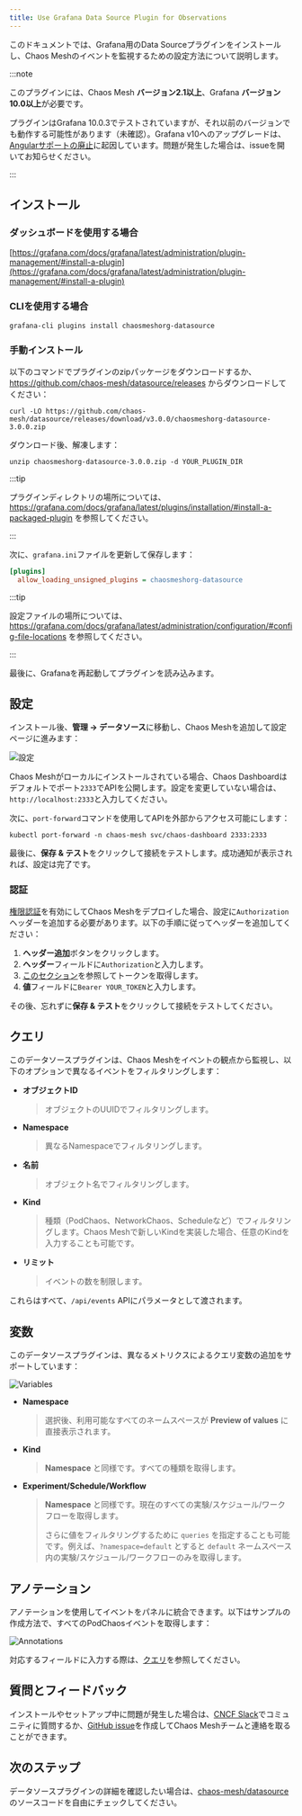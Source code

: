 ```yaml
---
title: Use Grafana Data Source Plugin for Observations
---
```


このドキュメントでは、Grafana用のData Sourceプラグインをインストールし、Chaos Meshのイベントを監視するための設定方法について説明します。

:::note

このプラグインには、Chaos Mesh **バージョン2.1以上**、Grafana **バージョン10.0以上**が必要です。

プラグインはGrafana 10.0.3でテストされていますが、それ以前のバージョンでも動作する可能性があります（未確認）。Grafana v10へのアップグレードは、[Angularサポートの廃止](https://github.com/chaos-mesh/datasource/issues/55)に起因しています。問題が発生した場合は、issueを開いてお知らせください。

:::

## インストール

### ダッシュボードを使用する場合

[https://grafana.com/docs/grafana/latest/administration/plugin-management/#install-a-plugin](https://grafana.com/docs/grafana/latest/administration/plugin-management/#install-a-plugin)

### CLIを使用する場合

```sh
grafana-cli plugins install chaosmeshorg-datasource
```

### 手動インストール

以下のコマンドでプラグインのzipパッケージをダウンロードするか、https://github.com/chaos-mesh/datasource/releases からダウンロードしてください：

```shell
curl -LO https://github.com/chaos-mesh/datasource/releases/download/v3.0.0/chaosmeshorg-datasource-3.0.0.zip
```

ダウンロード後、解凍します：

```shell
unzip chaosmeshorg-datasource-3.0.0.zip -d YOUR_PLUGIN_DIR
```

:::tip

プラグインディレクトリの場所については、https://grafana.com/docs/grafana/latest/plugins/installation/#install-a-packaged-plugin を参照してください。

:::

次に、`grafana.ini`ファイルを更新して保存します：

```ini
[plugins]
  allow_loading_unsigned_plugins = chaosmeshorg-datasource
```

:::tip

設定ファイルの場所については、https://grafana.com/docs/grafana/latest/administration/configuration/#config-file-locations を参照してください。

:::

最後に、Grafanaを再起動してプラグインを読み込みます。

## 設定

インストール後、**管理 -> データソース**に移動し、Chaos Meshを追加して設定ページに進みます：

![設定](img/grafana/settings.png)

Chaos Meshがローカルにインストールされている場合、Chaos Dashboardはデフォルトでポート`2333`でAPIを公開します。設定を変更していない場合は、`http://localhost:2333`と入力してください。

次に、`port-forward`コマンドを使用してAPIを外部からアクセス可能にします：

```shell
kubectl port-forward -n chaos-mesh svc/chaos-dashboard 2333:2333
```

最後に、**保存 & テスト**をクリックして接続をテストします。成功通知が表示されれば、設定は完了です。

### 認証

[権限認証](./manage-user-permissions.md)を有効にしてChaos Meshをデプロイした場合、設定に`Authorization`ヘッダーを追加する必要があります。以下の手順に従ってヘッダーを追加してください：

1. **ヘッダー追加**ボタンをクリックします。
2. **ヘッダー**フィールドに`Authorization`と入力します。
3. [このセクション](./manage-user-permissions.md#get-the-token)を参照してトークンを取得します。
4. **値**フィールドに`Bearer YOUR_TOKEN`と入力します。

その後、忘れずに**保存 & テスト**をクリックして接続をテストしてください。

## クエリ

このデータソースプラグインは、Chaos Meshをイベントの観点から監視し、以下のオプションで異なるイベントをフィルタリングします：

- **オブジェクトID**

  > オブジェクトのUUIDでフィルタリングします。

- **Namespace**

  > 異なるNamespaceでフィルタリングします。

- **名前**

  > オブジェクト名でフィルタリングします。

- **Kind**

  > 種類（PodChaos、NetworkChaos、Scheduleなど）でフィルタリングします。Chaos Meshで新しいKindを実装した場合、任意のKindを入力することも可能です。

- **リミット**

  > イベントの数を制限します。

これらはすべて、`/api/events` APIにパラメータとして渡されます。

## 変数

このデータソースプラグインは、異なるメトリクスによるクエリ変数の追加をサポートしています：

![Variables](img/grafana/variables.png)

- **Namespace**

  > 選択後、利用可能なすべてのネームスペースが **Preview of values** に直接表示されます。

- **Kind**

  > **Namespace** と同様です。すべての種類を取得します。

- **Experiment/Schedule/Workflow**

  > **Namespace** と同様です。現在のすべての実験/スケジュール/ワークフローを取得します。
  >
  > さらに値をフィルタリングするために `queries` を指定することも可能です。例えば、`?namespace=default` とすると `default` ネームスペース内の実験/スケジュール/ワークフローのみを取得します。

## アノテーション

アノテーションを使用してイベントをパネルに統合できます。以下はサンプルの作成方法で、すべてのPodChaosイベントを取得します：

![Annotations](img/grafana/annotations.png)

対応するフィールドに入力する際は、[クエリ](#query)を参照してください。

## 質問とフィードバック

インストールやセットアップ中に問題が発生した場合は、[CNCF Slack](https://cloud-native.slack.com/archives/C0193VAV272)でコミュニティに質問するか、[GitHub issue](https://github.com/chaos-mesh/datasource/issues)を作成してChaos Meshチームと連絡を取ることができます。

## 次のステップ

データソースプラグインの詳細を確認したい場合は、[chaos-mesh/datasource](https://github.com/chaos-mesh/datasource)のソースコードを自由にチェックしてください。